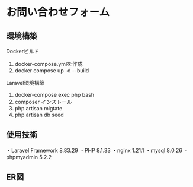 # お問い合わせフォーム

## 環境構築
Dockerビルド
1. docker-compose.ymlを作成
2. docker compose up -d --build

Laravel環境構築
1. docker-compose exec php bash
2. composer インストール
3. php artisan migtate
4. php artisan db seed

## 使用技術
・Laravel Framework 8.83.29
・PHP 8.1.33
・nginx 1.21.1
・mysql 8.0.26
・phpmyadmin 5.2.2

## ER図



